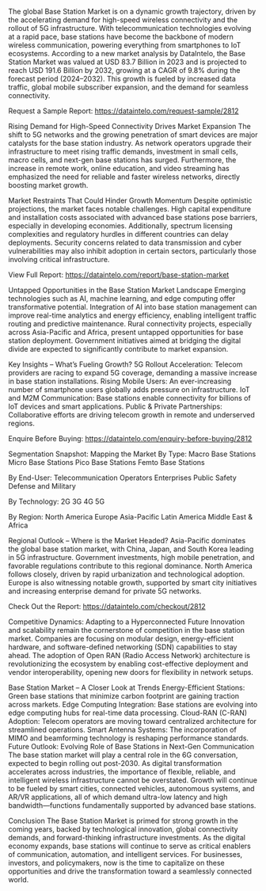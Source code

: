 The global Base Station Market is on a dynamic growth trajectory, driven by the accelerating demand for high-speed wireless connectivity and the rollout of 5G infrastructure. With telecommunication technologies evolving at a rapid pace, base stations have become the backbone of modern wireless communication, powering everything from smartphones to IoT ecosystems.
According to a new market analysis by DataIntelo, the Base Station Market was valued at USD 83.7 Billion in 2023 and is projected to reach USD 191.6 Billion by 2032, growing at a CAGR of 9.8% during the forecast period (2024–2032). This growth is fueled by increased data traffic, global mobile subscriber expansion, and the demand for seamless connectivity.

Request a Sample Report: https://dataintelo.com/request-sample/2812

Rising Demand for High-Speed Connectivity Drives Market Expansion
The shift to 5G networks and the growing penetration of smart devices are major catalysts for the base station industry. As network operators upgrade their infrastructure to meet rising traffic demands, investment in small cells, macro cells, and next-gen base stations has surged.
Furthermore, the increase in remote work, online education, and video streaming has emphasized the need for reliable and faster wireless networks, directly boosting market growth.

Market Restraints That Could Hinder Growth Momentum
Despite optimistic projections, the market faces notable challenges. High capital expenditure and installation costs associated with advanced base stations pose barriers, especially in developing economies. Additionally, spectrum licensing complexities and regulatory hurdles in different countries can delay deployments.
Security concerns related to data transmission and cyber vulnerabilities may also inhibit adoption in certain sectors, particularly those involving critical infrastructure.

View Full Report: https://dataintelo.com/report/base-station-market

Untapped Opportunities in the Base Station Market Landscape
Emerging technologies such as AI, machine learning, and edge computing offer transformative potential. Integration of AI into base station management can improve real-time analytics and energy efficiency, enabling intelligent traffic routing and predictive maintenance.
Rural connectivity projects, especially across Asia-Pacific and Africa, present untapped opportunities for base station deployment. Government initiatives aimed at bridging the digital divide are expected to significantly contribute to market expansion.

Key Insights – What’s Fueling Growth?
5G Rollout Acceleration: Telecom providers are racing to expand 5G coverage, demanding a massive increase in base station installations.
Rising Mobile Users: An ever-increasing number of smartphone users globally adds pressure on infrastructure.
IoT and M2M Communication: Base stations enable connectivity for billions of IoT devices and smart applications.
Public & Private Partnerships: Collaborative efforts are driving telecom growth in remote and underserved regions.

Enquire Before Buying: https://dataintelo.com/enquiry-before-buying/2812

Segmentation Snapshot: Mapping the Market
By Type:
Macro Base Stations
Micro Base Stations
Pico Base Stations
Femto Base Stations

By End-User:
Telecommunication Operators
Enterprises
Public Safety
Defense and Military

By Technology:
2G
3G
4G
5G

By Region:
North America
Europe
Asia-Pacific
Latin America
Middle East & Africa

Regional Outlook – Where is the Market Headed?
Asia-Pacific dominates the global base station market, with China, Japan, and South Korea leading in 5G infrastructure. Government investments, high mobile penetration, and favorable regulations contribute to this regional dominance.
North America follows closely, driven by rapid urbanization and technological adoption. Europe is also witnessing notable growth, supported by smart city initiatives and increasing enterprise demand for private 5G networks.

Check Out the Report: https://dataintelo.com/checkout/2812

Competitive Dynamics: Adapting to a Hyperconnected Future
Innovation and scalability remain the cornerstone of competition in the base station market. Companies are focusing on modular design, energy-efficient hardware, and software-defined networking (SDN) capabilities to stay ahead.
The adoption of Open RAN (Radio Access Network) architecture is revolutionizing the ecosystem by enabling cost-effective deployment and vendor interoperability, opening new doors for flexibility in network setups.

Base Station Market – A Closer Look at Trends
Energy-Efficient Stations: Green base stations that minimize carbon footprint are gaining traction across markets.
Edge Computing Integration: Base stations are evolving into edge computing hubs for real-time data processing.
Cloud-RAN (C-RAN) Adoption: Telecom operators are moving toward centralized architecture for streamlined operations.
Smart Antenna Systems: The incorporation of MIMO and beamforming technology is reshaping performance standards.
Future Outlook: Evolving Role of Base Stations in Next-Gen Communication
The base station market will play a central role in the 6G conversation, expected to begin rolling out post-2030. As digital transformation accelerates across industries, the importance of flexible, reliable, and intelligent wireless infrastructure cannot be overstated.
Growth will continue to be fueled by smart cities, connected vehicles, autonomous systems, and AR/VR applications, all of which demand ultra-low latency and high bandwidth—functions fundamentally supported by advanced base stations.

Conclusion
The Base Station Market is primed for strong growth in the coming years, backed by technological innovation, global connectivity demands, and forward-thinking infrastructure investments. As the digital economy expands, base stations will continue to serve as critical enablers of communication, automation, and intelligent services.
For businesses, investors, and policymakers, now is the time to capitalize on these opportunities and drive the transformation toward a seamlessly connected world.

